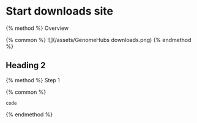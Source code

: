 # Start downloads site

{% method %}
Overview

{% common %}
![](/assets/GenomeHubs downloads.png)
{% endmethod %}


## Heading 2

{% method %}
Step 1

{% common %}
```
code
```

{% endmethod %}


